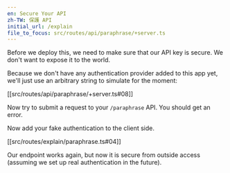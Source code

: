 ```yaml
---
en: Secure Your API
zh-TW: 保護 API
initial_url: /explain
file_to_focus: src/routes/api/paraphrase/+server.ts
---
```


Before we deploy this, we need to make sure that our API key is secure. We don't want to expose it to the world.

Because we don't have any authentication provider added to this app yet, we'll just use an arbitrary string to simulate for the moment:

[[src/routes/api/paraphrase/+server.ts#08]]

Now try to submit a request to your `/paraphrase` API. You should get an error.

Now add your fake authentication to the client side.

[[src/routes/explain/paraphrase.ts#04]]

Our endpoint works again, but now it is secure from outside access (assuming we set up real authentication in the future).